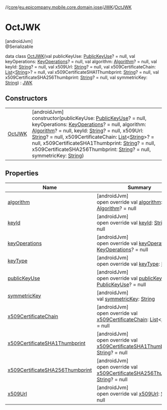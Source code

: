 //[core](../../../../index.md)/[eu.epicompany.mobile.core.domain.jose](../../index.md)/[JWK](../index.md)/[OctJWK](index.md)

# OctJWK

[androidJvm]\
@Serializable

data class [OctJWK](index.md)(val publicKeyUse: [PublicKeyUse](../../-public-key-use/index.md)? = null, val keyOperations: [KeyOperations](../../-key-operations/index.md)? = null, val algorithm: [Algorithm](../../-algorithm/index.md)? = null, val keyId: [String](https://kotlinlang.org/api/latest/jvm/stdlib/kotlin/-string/index.html)? = null, val x509Url: [String](https://kotlinlang.org/api/latest/jvm/stdlib/kotlin/-string/index.html)? = null, val x509CertificateChain: [List](https://kotlinlang.org/api/latest/jvm/stdlib/kotlin.collections/-list/index.html)&lt;[String](https://kotlinlang.org/api/latest/jvm/stdlib/kotlin/-string/index.html)&gt;? = null, val x509CertificateSHA1Thumbprint: [String](https://kotlinlang.org/api/latest/jvm/stdlib/kotlin/-string/index.html)? = null, val x509CertificateSHA256Thumbprint: [String](https://kotlinlang.org/api/latest/jvm/stdlib/kotlin/-string/index.html)? = null, val symmetricKey: [String](https://kotlinlang.org/api/latest/jvm/stdlib/kotlin/-string/index.html)) : [JWK](../index.md)

## Constructors

| | |
|---|---|
| [OctJWK](-oct-j-w-k.md) | [androidJvm]<br>constructor(publicKeyUse: [PublicKeyUse](../../-public-key-use/index.md)? = null, keyOperations: [KeyOperations](../../-key-operations/index.md)? = null, algorithm: [Algorithm](../../-algorithm/index.md)? = null, keyId: [String](https://kotlinlang.org/api/latest/jvm/stdlib/kotlin/-string/index.html)? = null, x509Url: [String](https://kotlinlang.org/api/latest/jvm/stdlib/kotlin/-string/index.html)? = null, x509CertificateChain: [List](https://kotlinlang.org/api/latest/jvm/stdlib/kotlin.collections/-list/index.html)&lt;[String](https://kotlinlang.org/api/latest/jvm/stdlib/kotlin/-string/index.html)&gt;? = null, x509CertificateSHA1Thumbprint: [String](https://kotlinlang.org/api/latest/jvm/stdlib/kotlin/-string/index.html)? = null, x509CertificateSHA256Thumbprint: [String](https://kotlinlang.org/api/latest/jvm/stdlib/kotlin/-string/index.html)? = null, symmetricKey: [String](https://kotlinlang.org/api/latest/jvm/stdlib/kotlin/-string/index.html)) |

## Properties

| Name | Summary |
|---|---|
| [algorithm](algorithm.md) | [androidJvm]<br>open override val [algorithm](algorithm.md): [Algorithm](../../-algorithm/index.md)? = null |
| [keyId](key-id.md) | [androidJvm]<br>open override val [keyId](key-id.md): [String](https://kotlinlang.org/api/latest/jvm/stdlib/kotlin/-string/index.html)? = null |
| [keyOperations](key-operations.md) | [androidJvm]<br>open override val [keyOperations](key-operations.md): [KeyOperations](../../-key-operations/index.md)? = null |
| [keyType](key-type.md) | [androidJvm]<br>open override val [keyType](key-type.md): [KeyType](../../-key-type/index.md) |
| [publicKeyUse](public-key-use.md) | [androidJvm]<br>open override val [publicKeyUse](public-key-use.md): [PublicKeyUse](../../-public-key-use/index.md)? = null |
| [symmetricKey](symmetric-key.md) | [androidJvm]<br>val [symmetricKey](symmetric-key.md): [String](https://kotlinlang.org/api/latest/jvm/stdlib/kotlin/-string/index.html) |
| [x509CertificateChain](x509-certificate-chain.md) | [androidJvm]<br>open override val [x509CertificateChain](x509-certificate-chain.md): [List](https://kotlinlang.org/api/latest/jvm/stdlib/kotlin.collections/-list/index.html)&lt;[String](https://kotlinlang.org/api/latest/jvm/stdlib/kotlin/-string/index.html)&gt;? = null |
| [x509CertificateSHA1Thumbprint](x509-certificate-s-h-a1-thumbprint.md) | [androidJvm]<br>open override val [x509CertificateSHA1Thumbprint](x509-certificate-s-h-a1-thumbprint.md): [String](https://kotlinlang.org/api/latest/jvm/stdlib/kotlin/-string/index.html)? = null |
| [x509CertificateSHA256Thumbprint](x509-certificate-s-h-a256-thumbprint.md) | [androidJvm]<br>open override val [x509CertificateSHA256Thumbprint](x509-certificate-s-h-a256-thumbprint.md): [String](https://kotlinlang.org/api/latest/jvm/stdlib/kotlin/-string/index.html)? = null |
| [x509Url](x509-url.md) | [androidJvm]<br>open override val [x509Url](x509-url.md): [String](https://kotlinlang.org/api/latest/jvm/stdlib/kotlin/-string/index.html)? = null |
